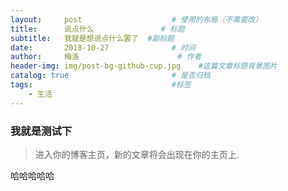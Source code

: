 ```yaml
---
layout:     post                    # 使用的布局（不需要改）
title:      说点什么               # 标题 
subtitle:   我就是想说点什么罢了  #副标题
date:       2018-10-27              # 时间
author:     梅洛                      # 作者
header-img: img/post-bg-github-cup.jpg    #这篇文章标题背景图片
catalog: true                       # 是否归档
tags:                               #标签
    - 生活
---
```


### 我就是测试下

> 进入你的博客主页，新的文章将会出现在你的主页上.

哈哈哈哈哈
